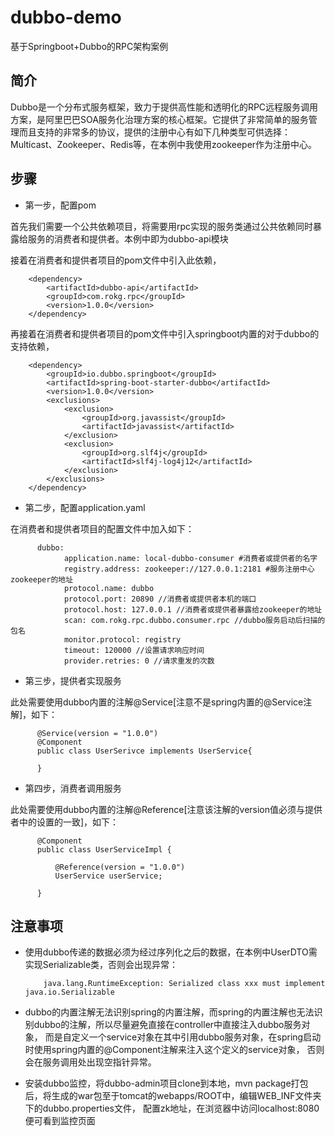 # dubbo-demo
基于Springboot+Dubbo的RPC架构案例

## 简介
Dubbo是一个分布式服务框架，致力于提供高性能和透明化的RPC远程服务调用方案，是阿里巴巴SOA服务化治理方案的核心框架。它提供了非常简单的服务管理而且支持的非常多的协议，提供的注册中心有如下几种类型可供选择：Multicast、Zookeeper、Redis等，在本例中我使用zookeeper作为注册中心。

## 步骤

* 第一步，配置pom

首先我们需要一个公共依赖项目，将需要用rpc实现的服务类通过公共依赖同时暴露给服务的消费者和提供者。本例中即为dubbo-api模块

接着在消费者和提供者项目的pom文件中引入此依赖，

        <dependency>
            <artifactId>dubbo-api</artifactId>
            <groupId>com.rokg.rpc</groupId>
            <version>1.0.0</version>
        </dependency>
        
再接着在消费者和提供者项目的pom文件中引入springboot内置的对于dubbo的支持依赖，

        <dependency>
            <groupId>io.dubbo.springboot</groupId>
            <artifactId>spring-boot-starter-dubbo</artifactId>
            <version>1.0.0</version>
            <exclusions>
                <exclusion>
                    <groupId>org.javassist</groupId>
                    <artifactId>javassist</artifactId>
                </exclusion>
                <exclusion>
                    <groupId>org.slf4j</groupId>
                    <artifactId>slf4j-log4j12</artifactId>
                </exclusion>
            </exclusions>
        </dependency>

* 第二步，配置application.yaml

在消费者和提供者项目的配置文件中加入如下：

          dubbo:
                application.name: local-dubbo-consumer #消费者或提供者的名字
                registry.address: zookeeper://127.0.0.1:2181 #服务注册中心zookeeper的地址
                protocol.name: dubbo
                protocol.port: 20890 //消费者或提供者本机的端口
                protocol.host: 127.0.0.1 //消费者或提供者暴露给zookeeper的地址
                scan: com.rokg.rpc.dubbo.consumer.rpc //dubbo服务启动后扫描的包名
                monitor.protocol: registry
                timeout: 120000 //设置请求响应时间
                provider.retries: 0 //请求重发的次数
        
* 第三步，提供者实现服务

此处需要使用dubbo内置的注解@Service[注意不是spring内置的@Service注解]，如下：

          @Service(version = "1.0.0")
          @Component
          public class UserSerivce implements UserService{

          }

* 第四步，消费者调用服务

此处需要使用dubbo内置的注解@Reference[注意该注解的version值必须与提供者中的设置的一致]，如下：

          @Component
          public class UserServiceImpl {

              @Reference(version = "1.0.0")
              UserService userService;

          }

## 注意事项
* 使用dubbo传递的数据必须为经过序列化之后的数据，在本例中UserDTO需实现Serializable类，否则会出现异常：

          java.lang.RuntimeException: Serialized class xxx must implement java.io.Serializable
  
* dubbo的内置注解无法识别spring的内置注解，而spring的内置注解也无法识别dubbo的注解，所以尽量避免直接在controller中直接注入dubbo服务对象，
而是自定义一个service对象在其中引用dubbo服务对象，在spring启动时使用spring内置的@Component注解来注入这个定义的service对象，
否则会在服务调用处出现空指针异常。

* 安装dubbo监控，将dubbo-admin项目clone到本地，mvn package打包后，将生成的war包至于tomcat的webapps/ROOT中，编辑WEB_INF文件夹下的dubbo.properties文件，
配置zk地址，在浏览器中访问localhost:8080便可看到监控页面

